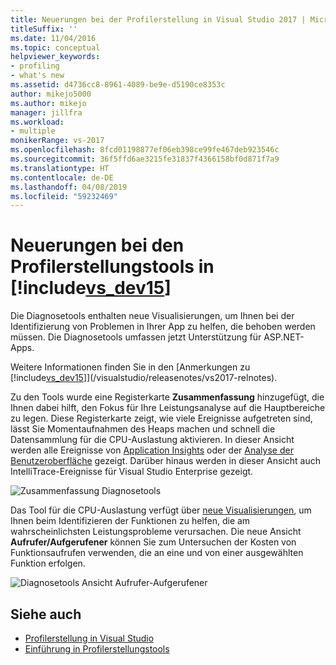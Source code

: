 ```yaml
---
title: Neuerungen bei der Profilerstellung in Visual Studio 2017 | Microsoft-Dokumentation
titleSuffix: ''
ms.date: 11/04/2016
ms.topic: conceptual
helpviewer_keywords:
- profiling
- what's new
ms.assetid: d4736cc8-8961-4089-be9e-d5190ce8353c
author: mikejo5000
ms.author: mikejo
manager: jillfra
ms.workload:
- multiple
monikerRange: vs-2017
ms.openlocfilehash: 8fcd01198877ef06eb398ce99fe467deb923546c
ms.sourcegitcommit: 36f5ffd6ae3215fe31837f4366158bf0d871f7a9
ms.translationtype: HT
ms.contentlocale: de-DE
ms.lasthandoff: 04/08/2019
ms.locfileid: "59232469"
---
```

# <a name="whats-new-in-profiling-tools-in-includevsdev15miscincludesvsdev15mdmd"></a>Neuerungen bei den Profilerstellungstools in [!include[vs_dev15](../misc/includes/vs_dev15_md.md)]

Die Diagnosetools enthalten neue Visualisierungen, um Ihnen bei der Identifizierung von Problemen in Ihrer App zu helfen, die behoben werden müssen. Die Diagnosetools umfassen jetzt Unterstützung für ASP.NET-Apps.

Weitere Informationen finden Sie in den [Anmerkungen zu [!include[vs_dev15](../misc/includes/vs_dev15_md.md)]](/visualstudio/releasenotes/vs2017-relnotes).

Zu den Tools wurde eine Registerkarte **Zusammenfassung** hinzugefügt, die Ihnen dabei hilft, den Fokus für Ihre Leistungsanalyse auf die Hauptbereiche zu legen. Diese Registerkarte zeigt, wie viele Ereignisse aufgetreten sind, lässt Sie Momentaufnahmen des Heaps machen und schnell die Datensammlung für die CPU-Auslastung aktivieren. In dieser Ansicht werden alle Ereignisse von [Application Insights](/azure/azure-monitor/app/visual-studio) oder der [Analyse der Benutzeroberfläche](/visualstudio/releasenotes/vs2017-relnotes) gezeigt. Darüber hinaus werden in dieser Ansicht auch IntelliTrace-Ereignisse für Visual Studio Enterprise gezeigt.

![Zusammenfassung Diagnosetools](../profiling/media/diag-tools-summary-tab-2.png "DiagToolsSummaryTab")

Das Tool für die CPU-Auslastung verfügt über [neue Visualisierungen](../profiling/Beginners-Guide-to-Performance-Profiling.md), um Ihnen beim Identifizieren der Funktionen zu helfen, die am wahrscheinlichsten Leistungsprobleme verursachen. Die neue Ansicht **Aufrufer/Aufgerufener** können Sie zum Untersuchen der Kosten von Funktionsaufrufen verwenden, die an eine und von einer ausgewählten Funktion erfolgen.

![Diagnosetools Ansicht Aufrufer-Aufgerufener](../profiling/media/diag-tools-caller-callee-2.png "DiagToolsCallerCallee")

## <a name="see-also"></a>Siehe auch

- [Profilerstellung in Visual Studio](../profiling/index.md)
- [Einführung in Profilerstellungstools](../profiling/profiling-feature-tour.md)